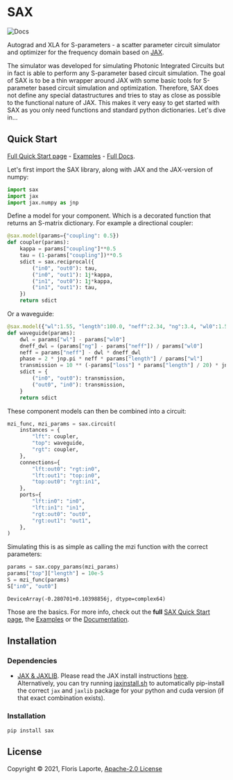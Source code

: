 # SAX

![Docs](https://readthedocs.org/projects/sax/badge/?version=latest)

Autograd and XLA for S-parameters - a scatter parameter circuit simulator and
optimizer for the frequency domain based on [JAX](https://github.com/google/jax).

The simulator was developed for simulating Photonic Integrated Circuits but in fact is
able to perform any S-parameter based circuit simulation. The goal of SAX is to be a
thin wrapper around JAX with some basic tools for S-parameter based circuit simulation
and optimization. Therefore, SAX does not define any special datastructures and tries to
stay as close as possible to the functional nature of JAX. This makes it very easy to
get started with SAX as you only need functions and standard python dictionaries. Let's
dive in...

## Quick Start

[Full Quick Start page](https://sax.readthedocs.io/en/latest/examples/01_quick_start.html) -
[Examples](https://sax.readthedocs.io/en/latest/examples.html) -
[Full Docs](https://sax.readthedocs.io/en/latest/index.html).

Let's first import the SAX library, along with JAX and the JAX-version of numpy:

```python
import sax
import jax
import jax.numpy as jnp
```

Define a model for your component. Which is a decorated function that returns an
S-matrix dictionary. For example a directional coupler:

```python
@sax.model(params={"coupling": 0.5})
def coupler(params):
    kappa = params["coupling"]**0.5
    tau = (1-params["coupling"])**0.5
    sdict = sax.reciprocal({
        ("in0", "out0"): tau,
        ("in0", "out1"): 1j*kappa,
        ("in1", "out0"): 1j*kappa,
        ("in1", "out1"): tau,
    })
    return sdict
```

Or a waveguide:

```python
@sax.model({"wl":1.55, "length":100.0, "neff":2.34, "ng":3.4, "wl0":1.55, "loss":0.0})
def waveguide(params):
    dwl = params["wl"] - params["wl0"]
    dneff_dwl = (params["ng"] - params["neff"]) / params["wl0"]
    neff = params["neff"] - dwl * dneff_dwl
    phase = 2 * jnp.pi * neff * params["length"] / params["wl"]
    transmission = 10 ** (-params["loss"] * params["length"] / 20) * jnp.exp(1j * phase)
    sdict = {
        ("in0", "out0"): transmission,
        ("out0", "in0"): transmission,
    }
    return sdict
```

These component models can then be combined into a circuit:

```python
mzi_func, mzi_params = sax.circuit(
    instances = {
        "lft": coupler,
        "top": waveguide,
        "rgt": coupler,
    },
    connections={
        "lft:out0": "rgt:in0",
        "lft:out1": "top:in0",
        "top:out0": "rgt:in1",
    },
    ports={
        "lft:in0": "in0",
        "lft:in1": "in1",
        "rgt:out0": "out0",
        "rgt:out1": "out1",
    },
)
```

Simulating this is as simple as calling the mzi function with the correct parameters:

```python
params = sax.copy_params(mzi_params)
params["top"]["length"] = 10e-5
S = mzi_func(params)
S["in0", "out0"]
```

```
DeviceArray(-0.280701+0.10398856j, dtype=complex64)
```

Those are the basics. For more info, check out the **full**
[SAX Quick Start page](https://sax.readthedocs.io/en/latest/examples/01_quick_start.html),
the [Examples](https://sax.readthedocs.io/en/latest/examples.html)
or the
[Documentation](https://sax.readthedocs.io/en/latest/index.html).

## Installation

### Dependencies

- [JAX & JAXLIB](https://github.com/google/jax). Please read the JAX install
  instructions [here](https://github.com/google/jax/#installation). Alternatively, you can
  try running [jaxinstall.sh](jaxinstall.sh) to automatically pip-install the correct
  `jax` and `jaxlib` package for your python and cuda version (if that exact combination
  exists).

### Installation

```
pip install sax
```

## License

Copyright © 2021, Floris Laporte, [Apache-2.0 License](LICENSE)
